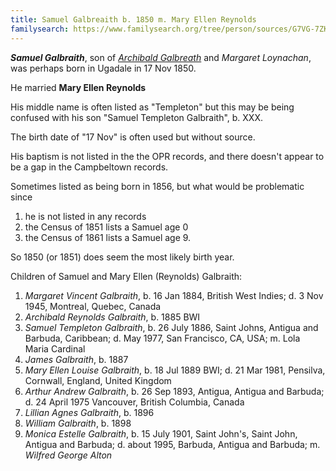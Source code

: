 ```yaml
---
title: Samuel Galbreaith b. 1850 m. Mary Ellen Reynolds
familysearch: https://www.familysearch.org/tree/person/sources/G7VG-7ZK
---
```

***Samuel Galbraith***, son of *[Archibald Galbreath](galbreath-archibald-1803.md)* and *Margaret Loynachan*,
was perhaps born in Ugadale in 17 Nov 1850.

He married **Mary Ellen Reynolds**

His middle name is often listed as "Templeton" but this may be being confused with his son "Samuel Templeton Galbraith", b. XXX.

The birth date of "17 Nov" is often used but without source.

His baptism is not listed in the the OPR records, and there doesn't appear to be a gap in the Campbeltown records.

Sometimes listed as being born in 1856, but what would be problematic since 

1. he is not listed in any records
2. the Census of 1851 lists a Samuel age 0
3. the Census of 1861 lists a Samuel age 9.

So 1850 (or 1851) does seem the most likely birth year.

Children of Samuel and Mary Ellen (Reynolds) Galbraith:

1. *Margaret Vincent Galbraith*, b. 16 Jan 1884, British West Indies; d. 3 Nov 1945, Montreal, Quebec, Canada
2. *Archibald Reynolds Galbraith*, b. 1885 BWI
3. *Samuel Templeton Galbraith*, b. 26 July 1886, Saint Johns, Antigua and Barbuda, Caribbean; d. May 1977, San Francisco, CA, USA; m. Lola Maria Cardinal
4. *James Galbraith*, b. 1887
5. *Mary Ellen Louise Galbraith*,  b. 18 Jul 1889 BWI; d. 21 Mar 1981, Pensilva, Cornwall, England, United Kingdom
6. *Arthur Andrew Galbraith*, b. 26 Sep 1893, Antigua, Antigua and Barbuda; d. 24 April 1975 Vancouver, British Columbia, Canada
7. *Lillian Agnes Galbraith*, b. 1896
8. *William Galbraith*, b. 1898
9. *Monica Estelle Galbraith*, b. 15 July 1901, Saint John's, Saint John, Antigua and Barbuda; d. about 1995, Barbuda, Antigua and Barbuda; m.  *Wilfred George Alton*

